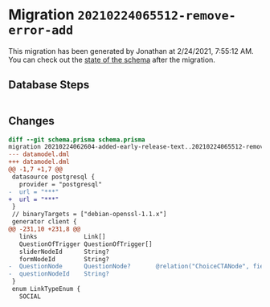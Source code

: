 # Migration `20210224065512-remove-error-add`

This migration has been generated by Jonathan at 2/24/2021, 7:55:12 AM.
You can check out the [state of the schema](./schema.prisma) after the migration.

## Database Steps

```sql

```

## Changes

```diff
diff --git schema.prisma schema.prisma
migration 20210224062604-added-early-release-text..20210224065512-remove-error-add
--- datamodel.dml
+++ datamodel.dml
@@ -1,7 +1,7 @@
 datasource postgresql {
   provider = "postgresql"
-  url = "***"
+  url = "***"
 }
 // binaryTargets = ["debian-openssl-1.1.x"]
 generator client {
@@ -231,10 +231,8 @@
   links             Link[]
   QuestionOfTrigger QuestionOfTrigger[]
   sliderNodeId      String?
   formNodeId        String?
-  QuestionNode      QuestionNode?       @relation("ChoiceCTANode", fields: [questionNodeId], references: [id])
-  questionNodeId    String?
 }
 enum LinkTypeEnum {
   SOCIAL
```


